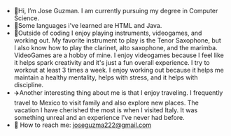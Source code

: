 - 💪Hi, I’m Jose Guzman. I am currently pursuing my degree in Computer Science.
- 🫦Some languages i've learned are HTML and Java.
- 🦍Outside of coding I enjoy playing instruments, videogames, and working out. My favorite instrument to play is the Tenor Saxophone, but I also know how to play the clarinet, alto saxophone, and the marimba.
  VideoGames are a hobby of mine. I enjoy videogames because I feel like it helps spark creativity and it's just a fun overall experience. I try to workout at least 3 times a week. I enjoy working out because it 
  helps me maintain a healthy mentality, helps with stress, and it helps with discipline.
- ✈️Another interesting thing about me is that I enjoy traveling. I frequently travel to Mexico to visit family and also explore new places. The vacation I have cherished the most is when I visited Italy. It was something unreal and an experience I've never had before.
- 🤙 How to reach me: joseguzma222@gmail.com

<!---
guzzzzman/guzzzzman is a ✨ special ✨ repository because its `README.md` (this file) appears on your GitHub profile.
You can click the Preview link to take a look at your changes.
--->
